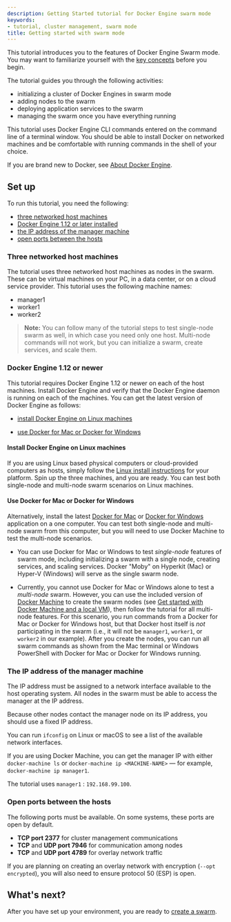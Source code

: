 ```yaml
---
description: Getting Started tutorial for Docker Engine swarm mode
keywords:
- tutorial, cluster management, swarm mode
title: Getting started with swarm mode
---
```


This tutorial introduces you to the features of Docker Engine Swarm mode. You
may want to familiarize yourself with the [key concepts](../key-concepts.md)
before you begin.

The tutorial guides you through the following activities:

* initializing a cluster of Docker Engines in swarm mode
* adding nodes to the swarm
* deploying application services to the swarm
* managing the swarm once you have everything running

This tutorial uses Docker Engine CLI commands entered on the command line of a
terminal window. You should be able to install Docker on networked machines and
be comfortable with running commands in the shell of your choice.

If you are brand new to Docker, see [About Docker Engine](../../index.md).

## Set up

To run this tutorial, you need the following:

* [three networked host machines](index.md#three-networked-host-machines)
* [Docker Engine 1.12 or later installed](index.md#docker-engine-1-12-or-newer)
* [the IP address of the manager machine](index.md#the-ip-address-of-the-manager-machine)
* [open ports between the hosts](index.md#open-ports-between-the-hosts)

### Three networked host machines

The tutorial uses three networked host machines as nodes in the swarm. These can
be virtual machines on your PC, in a data center, or on a cloud service
provider. This tutorial uses the following machine names:

* manager1
* worker1
* worker2

>**Note:** You can follow many of the tutorial steps to test single-node swarm
as well, in which case you need only one host. Multi-node commands will not
work, but you can initialize a swarm, create services, and scale them.

###  Docker Engine 1.12 or newer

This tutorial requires Docker Engine 1.12 or newer on each of the host machines.
Install Docker Engine and verify that the Docker Engine daemon is running on
each of the machines. You can get the latest version of Docker Engine as
follows:

* [install Docker Engine on Linux machines](index.md#install-docker-engine-on-linux-machines)

* [use Docker for Mac or Docker for Windows](index.md#use-docker-for-mac-or-docker-for-windows)

#### Install Docker Engine on Linux machines

If you are using Linux based physical computers or cloud-provided computers as
hosts, simply follow the [Linux install
instructions](../../installation/index.md) for your platform. Spin up the three
machines, and you are ready. You can test both
single-node and multi-node swarm scenarios on Linux machines.

#### Use Docker for Mac or Docker for Windows

Alternatively, install the latest [Docker for Mac](/docker-for-mac/index.md) or
[Docker for Windows](/docker-for-windows/index.md) application on a one
computer. You can test both single-node and multi-node swarm from this computer,
but you will need to use Docker Machine to test the multi-node scenarios.

* You can use Docker for Mac or Windows to test _single-node_ features of swarm
mode, including initializing a swarm with a single node, creating services,
and scaling services. Docker "Moby" on Hyperkit (Mac) or Hyper-V (Windows)
will serve as the single swarm node.

<p />

* Currently, you cannot use Docker for Mac or Windows alone to test a
_multi-node_ swarm. However, you can use the included version of [Docker
Machine](/machine/overview.md) to create the swarm nodes (see [Get started with Docker Machine and a local VM](/machine/get-started.md)), then follow the
tutorial for all multi-node features. For this scenario, you run commands from
a Docker for Mac or Docker for Windows host, but that Docker host itself is
_not_ participating in the swarm (i.e., it will not be `manager1`, `worker1`,
or `worker2` in our example). After you create the nodes, you can run all
swarm commands as shown from the Mac terminal or Windows PowerShell with
Docker for Mac or Docker for Windows running.

### The IP address of the manager machine

The IP address must be assigned to a network interface available to the host
operating system. All nodes in the swarm must be able to access the manager at
the IP address.

Because other nodes contact the manager node on its IP address, you should use a
fixed IP address.

You can run `ifconfig` on Linux or macOS to see a list of the
available network interfaces.

If you are using Docker Machine, you can get the manager IP with either
`docker-machine ls` or `docker-machine ip <MACHINE-NAME>` &#8212; for example,
`docker-machine ip manager1`.

The tutorial uses `manager1` : `192.168.99.100`.

### Open ports between the hosts

The following ports must be available. On some systems, these ports are open by default.

* **TCP port 2377** for cluster management communications
* **TCP** and **UDP port 7946** for communication among nodes
* **TCP** and **UDP port 4789** for overlay network traffic

If you are planning on creating an overlay network with encryption (`--opt encrypted`),
you will also need to ensure protocol 50 (ESP) is open.

## What's next?

After you have set up your environment, you are ready to [create a swarm](create-swarm.md).
